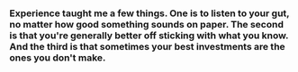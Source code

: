 ### Experience taught me a few things. One is to listen to your gut, no matter how good something sounds on paper. The second is that you're generally better off sticking with what you know. And the third is that sometimes your best investments are the ones you don't make.